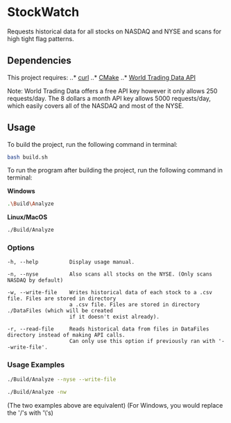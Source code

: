 # StockWatch

Requests historical data for all stocks on NASDAQ and NYSE and scans for high tight flag patterns.

## Dependencies

This project requires: 
..* [curl](https://curl.haxx.se/download.html)
..* [CMake](https://cmake.org/download/)
..* [World Trading Data API](https://www.worldtradingdata.com/)

Note: World Trading Data offers a free API key however it only allows 250 requests/day. 
      The 8 dollars a month API key allows 5000 requests/day, which easily covers all of the NASDAQ and most of the NYSE.

## Usage

To build the project, run the following command in terminal:

```bash
bash build.sh
```
To run the program after building the project, run the following command in terminal:

__Windows__
```bash
.\Build\Analyze
```

__Linux/MacOS__
```bash
./Build/Analyze
```

### Options
```
-h, --help          Display usage manual.

-n, --nyse          Also scans all stocks on the NYSE. (Only scans NASDAQ by default)

-w, --write-file    Writes historical data of each stock to a .csv file. Files are stored in directory
                    a .csv file. Files are stored in directory ./DataFiles (which will be created
                    if it doesn't exist already).

-r, --read-file     Reads historical data from files in DataFiles directory instead of making API calls. 
                    Can only use this option if previously ran with '--write-file'.
```
### Usage Examples

```bash
./Build/Analyze --nyse --write-file
```

```bash
./Build/Analyze -nw
```

(The two examples above are equivalent)
(For Windows, you would replace the '/'s with '\\'s)